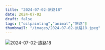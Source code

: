```yaml
---
title: "2024-07-02-旅路18"
date: 2024-07-02
draft: false
tags: ["oilpainting","animal","旅路"]
thumbnail: "/images/2024-07-02-旅路18.jpeg"
---
```


![2024-07-02-旅路18](/images/2024-07-02-旅路18.jpeg)